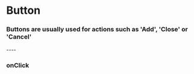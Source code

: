 # Button

<h3> Buttons are usually used for actions such as 'Add', 'Close' or 'Cancel' </h3>
----

<h3><b> onClick </b> </h3> 


